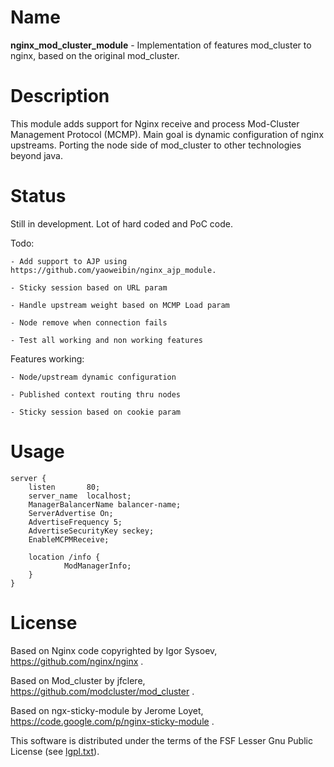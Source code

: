
Name
====

**nginx_mod_cluster_module** -  Implementation of features mod_cluster to nginx, based on the original mod_cluster. 

Description
===========

This module adds support for Nginx receive and process Mod-Cluster Management Protocol (MCMP). Main goal is dynamic 
configuration of nginx upstreams. Porting the node side of mod_cluster to other technologies beyond java.

Status
======

Still in development. Lot of hard coded and PoC code. 

Todo:

	- Add support to AJP using https://github.com/yaoweibin/nginx_ajp_module.

	- Sticky session based on URL param

	- Handle upstream weight based on MCMP Load param

	- Node remove when connection fails

	- Test all working and non working features

Features working:

	- Node/upstream dynamic configuration

	- Published context routing thru nodes

	- Sticky session based on cookie param



Usage
=====

    server {
        listen       80;
        server_name  localhost;
        ManagerBalancerName balancer-name;
        ServerAdvertise On;
        AdvertiseFrequency 5;
        AdvertiseSecurityKey seckey;
        EnableMCPMReceive;

        location /info {
                ModManagerInfo;
        }
    }


License
=======

Based on Nginx code copyrighted by Igor Sysoev, https://github.com/nginx/nginx .

Based on Mod_cluster by jfclere, https://github.com/modcluster/mod_cluster .

Based on ngx-sticky-module by Jerome Loyet, https://code.google.com/p/nginx-sticky-module .

This software is distributed under the terms of the FSF Lesser Gnu Public License (see [lgpl.txt](lgpl.txt)).

